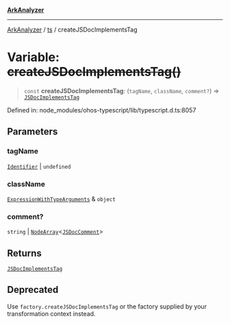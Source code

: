 [**ArkAnalyzer**](../../../../README.md)

***

[ArkAnalyzer](../../../../globals.md) / [ts](../README.md) / createJSDocImplementsTag

# Variable: ~~createJSDocImplementsTag()~~

> `const` **createJSDocImplementsTag**: (`tagName`, `className`, `comment?`) => [`JSDocImplementsTag`](../interfaces/JSDocImplementsTag.md)

Defined in: node\_modules/ohos-typescript/lib/typescript.d.ts:8057

## Parameters

### tagName

[`Identifier`](../interfaces/Identifier.md) | `undefined`

### className

[`ExpressionWithTypeArguments`](../interfaces/ExpressionWithTypeArguments.md) & `object`

### comment?

`string` | [`NodeArray`](../interfaces/NodeArray.md)\<[`JSDocComment`](../type-aliases/JSDocComment.md)\>

## Returns

[`JSDocImplementsTag`](../interfaces/JSDocImplementsTag.md)

## Deprecated

Use `factory.createJSDocImplementsTag` or the factory supplied by your transformation context instead.
